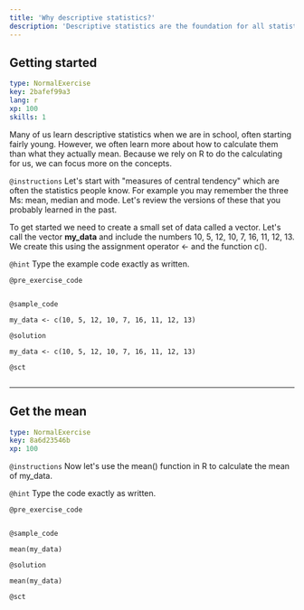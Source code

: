 ```yaml
---
title: 'Why descriptive statistics?'
description: 'Descriptive statistics are the foundation for all statistical analysis, no matter how complex. '
---
```


## Getting started

```yaml
type: NormalExercise
key: 2bafef99a3
lang: r
xp: 100
skills: 1
```

Many of us learn descriptive statistics when we are in school, often starting fairly young. However, we often learn more about how to calculate them than what they actually mean.  Because we rely on R to do the  calculating for us, we can focus more on the concepts. 

`@instructions`
Let's start with "measures of central tendency" which are often the statistics people know.  For example you may remember the three Ms: mean, median and mode.  Let's review the versions of these that you probably learned in the past.   

To get started we need to create a small set of data called a vector.  Let's call the vector **my_data**  and include the numbers  10, 5, 12, 10, 7, 16, 11, 12, 13.  We create this using the assignment operator <- and the function c().

`@hint`
Type the example code exactly as written.

`@pre_exercise_code`
```{r}

```

`@sample_code`
```{r}
my_data <- c(10, 5, 12, 10, 7, 16, 11, 12, 13)
```

`@solution`
```{r}
my_data <- c(10, 5, 12, 10, 7, 16, 11, 12, 13)
```

`@sct`
```{r}

```

---

## Get the mean

```yaml
type: NormalExercise
key: 8a6d23546b
xp: 100
```



`@instructions`
Now let's use the mean() function in R to calculate the mean of my_data.

`@hint`
Type the code exactly as written.

`@pre_exercise_code`
```{r}

```

`@sample_code`
```{r}
mean(my_data)
```

`@solution`
```{r}
mean(my_data)
```

`@sct`
```{r}

```
